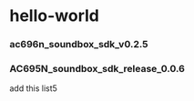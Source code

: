 # hello-world
### ac696n_soundbox_sdk_v0.2.5
### AC695N_soundbox_sdk_release_0.0.6

add this list5 
